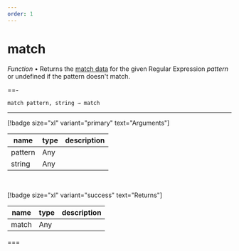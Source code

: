 ```yaml
---
order: 1
---
```

# match

_Function_ &bull; Returns the [match data][match data] for the given Regular Expression _pattern_ or undefined if the pattern doesn't match.


==- <pre><code>match pattern, string &rarr; match</code></pre>
<hr>

[!badge size="xl" variant="primary" text="Arguments"]

| name | type | description |
|------|------|-------------|
|pattern|Any||
|string|Any||

<br>

[!badge size="xl" variant="success" text="Returns"]

| name | type | description |
|------|------|-------------|
|match|Any||



===




[match data]: #